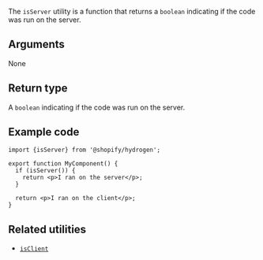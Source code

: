 <!-- This file is generated from the source code. Edit the files in /packages/hydrogen/src/utilities/isServer and run 'yarn generate-docs' at the root of this repo. -->

The `isServer` utility is a function that returns a `boolean` indicating
if the code was run on the server.

## Arguments

None

## Return type

A `boolean` indicating if the code was run on the server.

## Example code

```tsx
import {isServer} from '@shopify/hydrogen';

export function MyComponent() {
  if (isServer()) {
    return <p>I ran on the server</p>;
  }

  return <p>I ran on the client</p>;
}
```

## Related utilities

- [`isClient`](api/hydrogen/utilities/isclient)
